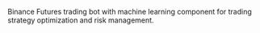 Binance Futures trading bot with machine learning component for trading strategy optimization and risk management.
